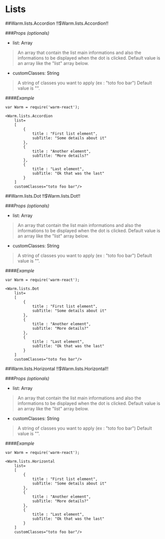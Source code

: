 # Lists

<!-- XXXXXXXXXXXXXXXXXXXXXXXXXXXXXXXXXXXXXXXXXXXXXXXXXXXXXXXXXXXXXXXXXXXXXXXXXXXXXXXXXXXXXXXXXXXXXXXXXXXXXXXXXXXXXXXX -->
##Warm.lists.Accordion !!$Warm.lists.Accordion!!

###*Props (optionals)*
- list: Array

> An array that contain the list main informations and also the informations to be displayed when the dot is clicked.
> Default value is an array like the "list" array below.

- customClasses: String

> A string of classes you want to apply (ex : "toto foo bar")
> Default value is "".

####*Example*
```
var Warm = require('warm-react');

<Warm.lists.Accordion
	list=
    [
        {
            title : "First list element",
            subTitle: "Some details about it"
        },
        {
            title : "Another element",
            subTitle: "More details?"
        },
        {
            title : "Last element",
            subTitle: "Ok that was the last"
        }
    ]
	customClasses="toto foo bar"/>
```

<!-- XXXXXXXXXXXXXXXXXXXXXXXXXXXXXXXXXXXXXXXXXXXXXXXXXXXXXXXXXXXXXXXXXXXXXXXXXXXXXXXXXXXXXXXXXXXXXXXXXXXXXXXXXXXXXXXX -->
##Warm.lists.Dot !!$Warm.lists.Dot!!

###*Props (optionals)*
- list: Array

> An array that contain the list main informations and also the informations to be displayed when the dot is clicked.
> Default value is an array like the "list" array below.

- customClasses: String

> A string of classes you want to apply (ex : "toto foo bar")
> Default value is "".

####*Example*
```
var Warm = require('warm-react');

<Warm.lists.Dot
    list=
    [
        {
            title : "First list element",
            subTitle: "Some details about it"
        },
        {
            title : "Another element",
            subTitle: "More details?"
        },
        {
            title : "Last element",
            subTitle: "Ok that was the last"
        }
    ]
    customClasses="toto foo bar"/>
```

<!-- XXXXXXXXXXXXXXXXXXXXXXXXXXXXXXXXXXXXXXXXXXXXXXXXXXXXXXXXXXXXXXXXXXXXXXXXXXXXXXXXXXXXXXXXXXXXXXXXXXXXXXXXXXXXXXXX -->
##Warm.lists.Horizontal !!$Warm.lists.Horizontal!!

###*Props (optionals)*
- list: Array

> An array that contain the list main informations and also the informations to be displayed when the dot is clicked.
> Default value is an array like the "list" array below.

- customClasses: String

> A string of classes you want to apply (ex : "toto foo bar")
> Default value is "".

####*Example*
```
var Warm = require('warm-react');

<Warm.lists.Horizontal
    list=
    [
        {
            title : "First list element",
            subTitle: "Some details about it"
        },
        {
            title : "Another element",
            subTitle: "More details?"
        },
        {
            title : "Last element",
            subTitle: "Ok that was the last"
        }
    ]
    customClasses="toto foo bar"/>
```